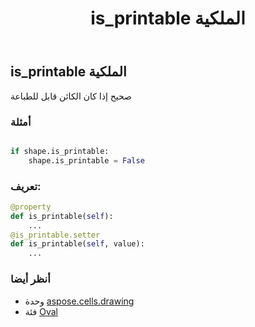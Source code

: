 ﻿---
title: is_printable الملكية
second_title: Aspose.Cells for Python via .NET API المراجع
description:
type: docs
weight: 610
url: /ar/python-net/aspose.cells.drawing/oval/is_printable/
is_root: false
---
##  is_printable الملكية

صحيح إذا كان الكائن قابل للطباعة

###  أمثلة

```python

if shape.is_printable:
    shape.is_printable = False

```
###  تعريف:
```python
@property
def is_printable(self):
    ...
@is_printable.setter
def is_printable(self, value):
    ...
```

###  أنظر أيضا
* وحدة [aspose.cells.drawing](../../)
* فئة [Oval](/cells/ar/python-net/aspose.cells.drawing/oval)
